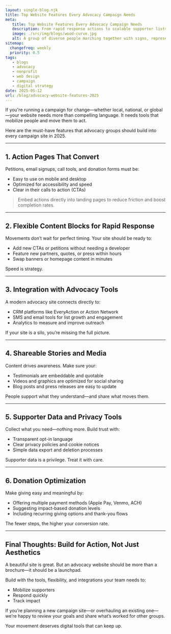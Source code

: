 ```yaml
---
layout: single-blog.njk
title: Top Website Features Every Advocacy Campaign Needs  
meta:
   title: Top Website Features Every Advocacy Campaign Needs  
   description: From rapid response actions to scalable supporter lists, here are the features your advocacy website must have to drive real impact in 2025.  
   image: ./src/img/blogs/wood-curve.jpg
   alt: A group of diverse people marching together with signs, representing grassroots action and unity  
sitemap:
  changefreq: weekly  
  priority: 0.5  
tags:
   - blogs  
   - advocacy  
   - nonprofit  
   - web design  
   - campaign  
   - digital strategy
date: 2025-05-12
url: /blog/advocacy-website-features-2025  
---
```


If you're running a campaign for change—whether local, national, or global—your website needs more than compelling language. It needs tools that mobilize people and move them to act.

Here are the must-have features that advocacy groups should build into every campaign site in 2025.

---

## 1. Action Pages That Convert

Petitions, email signups, call tools, and donation forms must be:
- Easy to use on mobile and desktop  
- Optimized for accessibility and speed  
- Clear in their calls to action (CTAs)

> Embed actions directly into landing pages to reduce friction and boost completion rates.

---

## 2. Flexible Content Blocks for Rapid Response

Movements don’t wait for perfect timing. Your site should be ready to:
- Add new CTAs or petitions without needing a developer  
- Feature new partners, quotes, or press within hours  
- Swap banners or homepage content in minutes

Speed is strategy.

---

## 3. Integration with Advocacy Tools

A modern advocacy site connects directly to:
- CRM platforms like EveryAction or Action Network  
- SMS and email tools for list growth and engagement  
- Analytics to measure and improve outreach

If your site is a silo, you’re missing the full picture.

---

## 4. Shareable Stories and Media

Content drives awareness. Make sure your:
- Testimonials are embeddable and quotable  
- Videos and graphics are optimized for social sharing  
- Blog posts and press releases are easy to update

People support what they understand—and share what moves them.

---

## 5. Supporter Data and Privacy Tools

Collect what you need—nothing more. Build trust with:
- Transparent opt-in language  
- Clear privacy policies and cookie notices  
- Simple data export and deletion processes

Supporter data is a privilege. Treat it with care.

---

## 6. Donation Optimization

Make giving easy and meaningful by:
- Offering multiple payment methods (Apple Pay, Venmo, ACH)  
- Suggesting impact-based donation levels  
- Including recurring giving options and thank-you flows

The fewer steps, the higher your conversion rate.

---

## Final Thoughts: Build for Action, Not Just Aesthetics

A beautiful site is great. But an advocacy website should be more than a brochure—it should be a launchpad.

Build with the tools, flexibility, and integrations your team needs to:
- Mobilize supporters  
- Respond quickly  
- Track impact  

If you’re planning a new campaign site—or overhauling an existing one—we’re happy to review your goals and share what’s worked for other groups.

Your movement deserves digital tools that can keep up.

